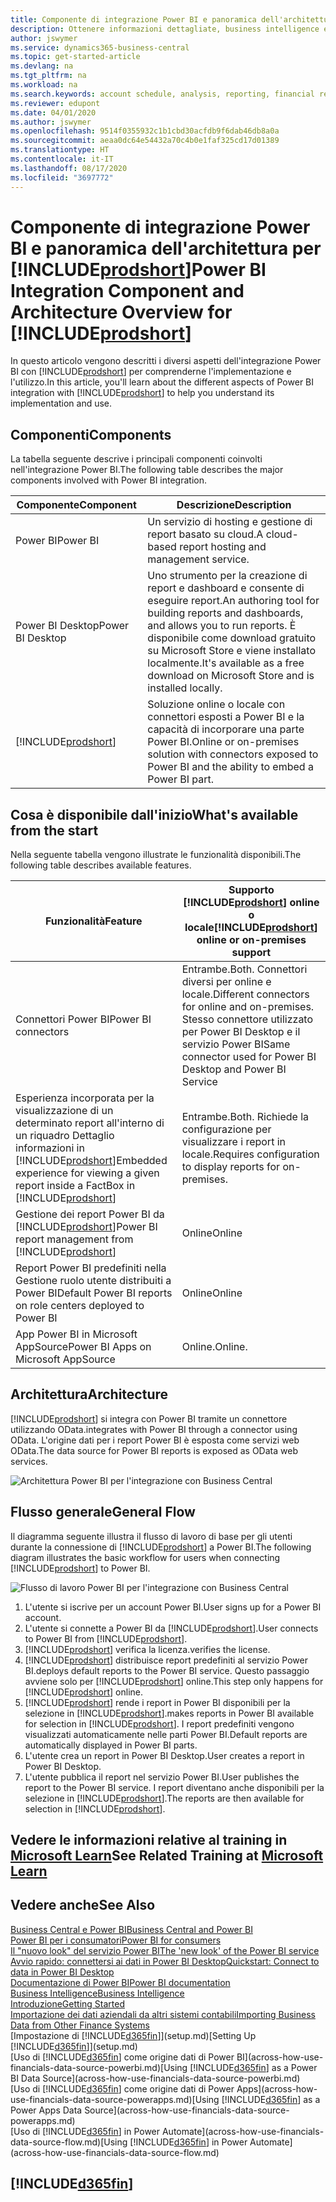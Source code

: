 ```yaml
---
title: Componente di integrazione Power BI e panoramica dell'architettura per Business Central | Microsoft Docs
description: Ottenere informazioni dettagliate, business intelligence e KPI a partire dai dati di Business Central è semplice con le app Business Central per Power BI.
author: jswymer
ms.service: dynamics365-business-central
ms.topic: get-started-article
ms.devlang: na
ms.tgt_pltfrm: na
ms.workload: na
ms.search.keywords: account schedule, analysis, reporting, financial report, business intelligence, KPI
ms.reviewer: edupont
ms.date: 04/01/2020
ms.author: jswymer
ms.openlocfilehash: 9514f0355932c1b1cbd30acfdb9f6dab46db8a0a
ms.sourcegitcommit: aeaa0dc64e54432a70c4b0e1faf325cd17d01389
ms.translationtype: HT
ms.contentlocale: it-IT
ms.lasthandoff: 08/17/2020
ms.locfileid: "3697772"
---
```

# <a name="power-bi-integration-component-and-architecture-overview-for-prodshort"></a><span data-ttu-id="7d8ca-103">Componente di integrazione Power BI e panoramica dell'architettura per [!INCLUDE[prodshort](includes/prodshort.md)]</span><span class="sxs-lookup"><span data-stu-id="7d8ca-103">Power BI Integration Component and Architecture Overview for [!INCLUDE[prodshort](includes/prodshort.md)]</span></span>

<span data-ttu-id="7d8ca-104">In questo articolo vengono descritti i diversi aspetti dell'integrazione Power BI con [!INCLUDE[prodshort](includes/prodshort.md)] per comprenderne l'implementazione e l'utilizzo.</span><span class="sxs-lookup"><span data-stu-id="7d8ca-104">In this article, you'll learn about the different aspects of Power BI integration with [!INCLUDE[prodshort](includes/prodshort.md)] to help you understand its implementation and use.</span></span>

## <a name="components"></a><span data-ttu-id="7d8ca-105">Componenti</span><span class="sxs-lookup"><span data-stu-id="7d8ca-105">Components</span></span>

<span data-ttu-id="7d8ca-106">La tabella seguente descrive i principali componenti coinvolti nell'integrazione Power BI.</span><span class="sxs-lookup"><span data-stu-id="7d8ca-106">The following table describes the major components involved with Power BI integration.</span></span>

|<span data-ttu-id="7d8ca-107">Componente</span><span class="sxs-lookup"><span data-stu-id="7d8ca-107">Component</span></span>|<span data-ttu-id="7d8ca-108">Descrizione</span><span class="sxs-lookup"><span data-stu-id="7d8ca-108">Description</span></span>|
|---------|-----------|
|<span data-ttu-id="7d8ca-109">Power BI</span><span class="sxs-lookup"><span data-stu-id="7d8ca-109">Power BI</span></span>|<span data-ttu-id="7d8ca-110">Un servizio di hosting e gestione di report basato su cloud.</span><span class="sxs-lookup"><span data-stu-id="7d8ca-110">A cloud-based report hosting and management service.</span></span>|
|<span data-ttu-id="7d8ca-111">Power BI Desktop</span><span class="sxs-lookup"><span data-stu-id="7d8ca-111">Power BI Desktop</span></span>|<span data-ttu-id="7d8ca-112">Uno strumento per la creazione di report e dashboard e consente di eseguire report.</span><span class="sxs-lookup"><span data-stu-id="7d8ca-112">An authoring tool for building reports and dashboards, and allows you to run reports.</span></span> <span data-ttu-id="7d8ca-113">È disponibile come download gratuito su Microsoft Store e viene installato localmente.</span><span class="sxs-lookup"><span data-stu-id="7d8ca-113">It's available as a free download on Microsoft Store and is installed locally.</span></span>|
|[!INCLUDE[prodshort](includes/prodshort.md)]|<span data-ttu-id="7d8ca-114">Soluzione online o locale con connettori esposti a Power BI e la capacità di incorporare una parte Power BI.</span><span class="sxs-lookup"><span data-stu-id="7d8ca-114">Online or on-premises solution with connectors exposed to Power BI and the ability to embed a Power BI part.</span></span>|

## <a name="whats-available-from-the-start"></a><span data-ttu-id="7d8ca-115">Cosa è disponibile dall'inizio</span><span class="sxs-lookup"><span data-stu-id="7d8ca-115">What's available from the start</span></span>

<span data-ttu-id="7d8ca-116">Nella seguente tabella vengono illustrate le funzionalità disponibili.</span><span class="sxs-lookup"><span data-stu-id="7d8ca-116">The following table describes available features.</span></span>

|<span data-ttu-id="7d8ca-117">Funzionalità</span><span class="sxs-lookup"><span data-stu-id="7d8ca-117">Feature</span></span>|<span data-ttu-id="7d8ca-118">Supporto [!INCLUDE[prodshort](includes/prodshort.md)] online o locale</span><span class="sxs-lookup"><span data-stu-id="7d8ca-118">[!INCLUDE[prodshort](includes/prodshort.md)] online or on-premises support</span></span>|
|-------|---------------------|
|<span data-ttu-id="7d8ca-119">Connettori Power BI</span><span class="sxs-lookup"><span data-stu-id="7d8ca-119">Power BI connectors</span></span>|<span data-ttu-id="7d8ca-120">Entrambe.</span><span class="sxs-lookup"><span data-stu-id="7d8ca-120">Both.</span></span> <span data-ttu-id="7d8ca-121">Connettori diversi per online e locale.</span><span class="sxs-lookup"><span data-stu-id="7d8ca-121">Different connectors for online and on-premises.</span></span> <span data-ttu-id="7d8ca-122">Stesso connettore utilizzato per Power BI Desktop e il servizio Power BI</span><span class="sxs-lookup"><span data-stu-id="7d8ca-122">Same connector used for Power BI Desktop and Power BI Service</span></span> |
|<span data-ttu-id="7d8ca-123">Esperienza incorporata per la visualizzazione di un determinato report all'interno di un riquadro Dettaglio informazioni in [!INCLUDE[prodshort](includes/prodshort.md)]</span><span class="sxs-lookup"><span data-stu-id="7d8ca-123">Embedded experience for viewing a given report inside a FactBox in [!INCLUDE[prodshort](includes/prodshort.md)]</span></span>|<span data-ttu-id="7d8ca-124">Entrambe.</span><span class="sxs-lookup"><span data-stu-id="7d8ca-124">Both.</span></span> <span data-ttu-id="7d8ca-125">Richiede la configurazione per visualizzare i report in locale.</span><span class="sxs-lookup"><span data-stu-id="7d8ca-125">Requires configuration to display reports for on-premises.</span></span>|
|<span data-ttu-id="7d8ca-126">Gestione dei report Power BI da [!INCLUDE[prodshort](includes/prodshort.md)]</span><span class="sxs-lookup"><span data-stu-id="7d8ca-126">Power BI report management from [!INCLUDE[prodshort](includes/prodshort.md)]</span></span>|<span data-ttu-id="7d8ca-127">Online</span><span class="sxs-lookup"><span data-stu-id="7d8ca-127">Online</span></span>|
|<span data-ttu-id="7d8ca-128">Report Power BI predefiniti nella Gestione ruolo utente distribuiti a Power BI</span><span class="sxs-lookup"><span data-stu-id="7d8ca-128">Default Power BI reports on role centers deployed to Power BI</span></span>|<span data-ttu-id="7d8ca-129">Online</span><span class="sxs-lookup"><span data-stu-id="7d8ca-129">Online</span></span>|
|<span data-ttu-id="7d8ca-130">App Power BI in Microsoft AppSource</span><span class="sxs-lookup"><span data-stu-id="7d8ca-130">Power BI Apps on Microsoft AppSource</span></span>|<span data-ttu-id="7d8ca-131">Online.</span><span class="sxs-lookup"><span data-stu-id="7d8ca-131">Online.</span></span>|

## <a name="architecture"></a><span data-ttu-id="7d8ca-132">Architettura</span><span class="sxs-lookup"><span data-stu-id="7d8ca-132">Architecture</span></span>

[!INCLUDE[prodshort](includes/prodshort.md)] <span data-ttu-id="7d8ca-133">si integra con Power BI tramite un connettore utilizzando OData.</span><span class="sxs-lookup"><span data-stu-id="7d8ca-133">integrates with Power BI through a connector using OData.</span></span> <span data-ttu-id="7d8ca-134">L'origine dati per i report Power BI è esposta come servizi web OData.</span><span class="sxs-lookup"><span data-stu-id="7d8ca-134">The data source for Power BI reports is exposed as OData web services.</span></span>

![Architettura Power BI per l'integrazione con Business Central](./media/power-bi-architecture.png)

## <a name="general-flow"></a><span data-ttu-id="7d8ca-136">Flusso generale</span><span class="sxs-lookup"><span data-stu-id="7d8ca-136">General Flow</span></span>

<span data-ttu-id="7d8ca-137">Il diagramma seguente illustra il flusso di lavoro di base per gli utenti durante la connessione di [!INCLUDE[prodshort](includes/prodshort.md)] a Power BI.</span><span class="sxs-lookup"><span data-stu-id="7d8ca-137">The following diagram illustrates the basic workflow for users when connecting [!INCLUDE[prodshort](includes/prodshort.md)] to Power BI.</span></span>

![Flusso di lavoro Power BI per l'integrazione con Business Central](./media/power-bi-flow.png)

1. <span data-ttu-id="7d8ca-139">L'utente si iscrive per un account Power BI.</span><span class="sxs-lookup"><span data-stu-id="7d8ca-139">User signs up for a Power BI account.</span></span>
2. <span data-ttu-id="7d8ca-140">L'utente si connette a Power BI da [!INCLUDE[prodshort](includes/prodshort.md)].</span><span class="sxs-lookup"><span data-stu-id="7d8ca-140">User connects to Power BI from [!INCLUDE[prodshort](includes/prodshort.md)].</span></span>
3. [!INCLUDE[prodshort](includes/prodshort.md)] <span data-ttu-id="7d8ca-141">verifica la licenza.</span><span class="sxs-lookup"><span data-stu-id="7d8ca-141">verifies the license.</span></span>
4. [!INCLUDE[prodshort](includes/prodshort.md)] <span data-ttu-id="7d8ca-142">distribuisce report predefiniti al servizio Power BI.</span><span class="sxs-lookup"><span data-stu-id="7d8ca-142">deploys default reports to the Power BI service.</span></span> <span data-ttu-id="7d8ca-143">Questo passaggio avviene solo per [!INCLUDE[prodshort](includes/prodshort.md)] online.</span><span class="sxs-lookup"><span data-stu-id="7d8ca-143">This step only happens for [!INCLUDE[prodshort](includes/prodshort.md)] online.</span></span>
5. [!INCLUDE[prodshort](includes/prodshort.md)] <span data-ttu-id="7d8ca-144">rende i report in Power BI disponibili per la selezione in [!INCLUDE[prodshort](includes/prodshort.md)].</span><span class="sxs-lookup"><span data-stu-id="7d8ca-144">makes reports in Power BI available for selection in [!INCLUDE[prodshort](includes/prodshort.md)].</span></span> <span data-ttu-id="7d8ca-145">I report predefiniti vengono visualizzati automaticamente nelle parti Power BI.</span><span class="sxs-lookup"><span data-stu-id="7d8ca-145">Default reports are automatically displayed in Power BI parts.</span></span>
6. <span data-ttu-id="7d8ca-146">L'utente crea un report in Power BI Desktop.</span><span class="sxs-lookup"><span data-stu-id="7d8ca-146">User creates a report in Power BI Desktop.</span></span>
7. <span data-ttu-id="7d8ca-147">L'utente pubblica il report nel servizio Power BI.</span><span class="sxs-lookup"><span data-stu-id="7d8ca-147">User publishes the report to the Power BI service.</span></span> <span data-ttu-id="7d8ca-148">I report diventano anche disponibili per la selezione in [!INCLUDE[prodshort](includes/prodshort.md)].</span><span class="sxs-lookup"><span data-stu-id="7d8ca-148">The reports are then available for selection in [!INCLUDE[prodshort](includes/prodshort.md)].</span></span>

## <a name="see-related-training-at-microsoft-learn"></a><span data-ttu-id="7d8ca-149">Vedere le informazioni relative al training in [Microsoft Learn](/learn/modules/configure-powerbi-excel-dynamics-365-business-central/index)</span><span class="sxs-lookup"><span data-stu-id="7d8ca-149">See Related Training at [Microsoft Learn](/learn/modules/configure-powerbi-excel-dynamics-365-business-central/index)</span></span>

## <a name="see-also"></a><span data-ttu-id="7d8ca-150">Vedere anche</span><span class="sxs-lookup"><span data-stu-id="7d8ca-150">See Also</span></span>

[<span data-ttu-id="7d8ca-151">Business Central e Power BI</span><span class="sxs-lookup"><span data-stu-id="7d8ca-151">Business Central and Power BI</span></span>](admin-powerbi.md)  
[<span data-ttu-id="7d8ca-152">Power BI per i consumatori</span><span class="sxs-lookup"><span data-stu-id="7d8ca-152">Power BI for consumers</span></span>](/power-bi/consumer/end-user-consumer)  
[<span data-ttu-id="7d8ca-153">Il "nuovo look" del servizio Power BI</span><span class="sxs-lookup"><span data-stu-id="7d8ca-153">The 'new look' of the Power BI service</span></span>](/power-bi/service-new-look)  
[<span data-ttu-id="7d8ca-154">Avvio rapido: connettersi ai dati in Power BI Desktop</span><span class="sxs-lookup"><span data-stu-id="7d8ca-154">Quickstart: Connect to data in Power BI Desktop</span></span>](/power-bi/desktop-quickstart-connect-to-data)  
[<span data-ttu-id="7d8ca-155">Documentazione di Power BI</span><span class="sxs-lookup"><span data-stu-id="7d8ca-155">Power BI documentation</span></span>](/power-bi/)  
[<span data-ttu-id="7d8ca-156">Business Intelligence</span><span class="sxs-lookup"><span data-stu-id="7d8ca-156">Business Intelligence</span></span>](bi.md)  
[<span data-ttu-id="7d8ca-157">Introduzione</span><span class="sxs-lookup"><span data-stu-id="7d8ca-157">Getting Started</span></span>](product-get-started.md)  
[<span data-ttu-id="7d8ca-158">Importazione dei dati aziendali da altri sistemi contabili</span><span class="sxs-lookup"><span data-stu-id="7d8ca-158">Importing Business Data from Other Finance Systems</span></span>](across-import-data-configuration-packages.md)  
<span data-ttu-id="7d8ca-159">[Impostazione di [!INCLUDE[d365fin](includes/d365fin_md.md)]](setup.md)</span><span class="sxs-lookup"><span data-stu-id="7d8ca-159">[Setting Up [!INCLUDE[d365fin](includes/d365fin_md.md)]](setup.md)</span></span>  
<span data-ttu-id="7d8ca-160">[Uso di [!INCLUDE[d365fin](includes/d365fin_md.md)] come origine dati di Power BI](across-how-use-financials-data-source-powerbi.md)</span><span class="sxs-lookup"><span data-stu-id="7d8ca-160">[Using [!INCLUDE[d365fin](includes/d365fin_md.md)] as a Power BI Data Source](across-how-use-financials-data-source-powerbi.md)</span></span>  
<span data-ttu-id="7d8ca-161">[Uso di [!INCLUDE[d365fin](includes/d365fin_md.md)] come origine dati di Power Apps](across-how-use-financials-data-source-powerapps.md)</span><span class="sxs-lookup"><span data-stu-id="7d8ca-161">[Using [!INCLUDE[d365fin](includes/d365fin_md.md)] as a Power Apps Data Source](across-how-use-financials-data-source-powerapps.md)</span></span>  
<span data-ttu-id="7d8ca-162">[Uso di [!INCLUDE[d365fin](includes/d365fin_md.md)] in Power Automate](across-how-use-financials-data-source-flow.md)</span><span class="sxs-lookup"><span data-stu-id="7d8ca-162">[Using [!INCLUDE[d365fin](includes/d365fin_md.md)] in Power Automate](across-how-use-financials-data-source-flow.md)</span></span>  

## [!INCLUDE[d365fin](includes/free_trial_md.md)]  
